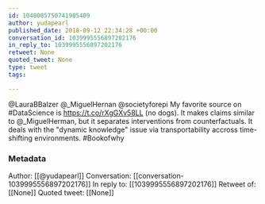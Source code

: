```yaml
---
id: 1040005750741905409
author: yudapearl
published_date: 2018-09-12 22:34:28 +00:00
conversation_id: 1039995556897202176
in_reply_to: 1039995556897202176
retweet: None
quoted_tweet: None
type: tweet
tags:

---
```


@LauraBBalzer @_MiguelHernan @societyforepi My favorite source on #DataScience is https://t.co/rXgGXv58LL (no dogs). It makes claims similar to @_MiguelHerman, but it separates interventions from counterfactuals. It deals with the "dynamic knowledge" issue via transportability
accross time-shifting environments. #Bookofwhy

### Metadata

Author: [[@yudapearl]]
Conversation: [[conversation-1039995556897202176]]
In reply to: [[1039995556897202176]]
Retweet of: [[None]]
Quoted tweet: [[None]]
